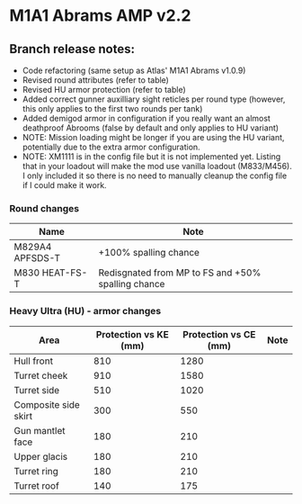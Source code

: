 # M1A1 Abrams AMP v2.2

## Branch release notes:
<p>
	<ul> 
		<li>Code refactoring (same setup as Atlas' M1A1 Abrams v1.0.9)</li>
		<li>Revised round attributes (refer to table)</li>
		<li>Revised HU armor protection (refer to table)</li>
		<li>Added correct gunner auxilliary sight reticles per round type (however, this only applies to the first two rounds per tank)</li>
		<li>Added demigod armor in configuration if you really want an almost deathproof Abrooms (false by default and only applies to HU variant)</li>
		<li>NOTE: Mission loading might be longer if you are using the HU variant, potentially due to the extra armor configuration.</li>
		<li>NOTE: XM1111 is in the config file but it is not implemented yet. Listing that in your loadout will make the mod use vanilla loadout (M833/M456). I only included it so there is no need to manually cleanup the config file if I could make it work.</li>
	</ul>
</p>


### Round changes
| Name  | Note |
| ------------- | ------------- |
| M829A4 APFSDS-T | +100% spalling chance |
| M830 HEAT-FS-T | Redisgnated from MP to FS and +50% spalling chance |


### Heavy Ultra (HU) - armor changes
| Area  | Protection vs KE (mm) | Protection vs CE (mm) | Note
| ------------- | ------------- | ------------- | ------------- | 
| Hull front | 810  | 1280 ||
| Turret cheek | 910 | 1580 ||
| Turret side | 510 | 1020 ||
| Composite side skirt | 300 | 550 ||
| Gun mantlet face | 180 | 210 ||
| Upper glacis | 180 | 210 ||
| Turret ring | 180 | 210 ||
| Turret roof | 140 | 175 ||
